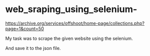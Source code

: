 # web_sraping_using_selenium-

https://archive.org/services/offshoot/home-page/collections.php?page=1&count=50

My task was to scrape the given website using the selenium.

And save it to the json file.
